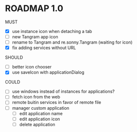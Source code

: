 # ROADMAP 1.0

MUST

- [x] use instance icon when detaching a tab
- [ ] new Tangram app icon
- [ ] rename to Tangram and re.sonny.Tangram (waiting for icon)
- [x] fix adding services without URL

SHOULD

- [ ] better icon chooser
- [x] use saveIcon with applicationDialog

COULD

- [ ] use windows instead of instances for applications?
- [ ] fetch icon from the web
- [ ] remote buitin services in favor of remote file
- [ ] manager custom application
  - [ ] edit application name
  - [ ] edit application icon
  - [ ] delete application
